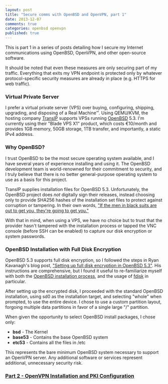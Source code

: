 ```yaml
---
layout: post
title: "Secure comms with OpenBSD and OpenVPN, part 1"
date: 2013-12-07
comments: true
categories: openbsd openvpn
published: true
---
```


This is part 1 in a series of posts detailing how I secure my Internet communications using OpenBSD, OpenVPN, and other open-source software.

It should be noted that even these measures are only securing part of my traffic. Everything that exits my VPN endpoint is protected only by whatever protocol-specific security measures are already in place (e.g. HTTPS for web traffic).

### Virtual Private Server

I prefer a virtual private server (VPS) over buying, configuring, shipping, upgrading, and disposing of a Real Machine™. Using QEMU/KVM, the hosting company [TransIP](http://transip.eu) supports VPSs running [OpenBSD](http://www.openbsd.org) 5.3. I'm currently using their "Blade VPS X1" product, which costs €10/month and provides 1GB memory, 50GB storage, 1TB transfer, and importantly, a static IPv4 address.

<!-- more -->

### Why OpenBSD?

I trust OpenBSD to be the most secure operating system available, and I have several years of experience installing and using it. The OpenBSD development team is world-renowned for their commitment to security, and I truly believe that there is no better general-purpose operating system to use as a basis for this project.

TransIP supplies installation files for OpenBSD 5.3. Unfortunately, the OpenBSD project does *not* digitally sign their releases, instead choosing only to provide SHA256 hashes of the installation set files to protect against corruption or tampering. In their own words, ["If the men in black suits are out to get you, they're going to get you."](http://www.openbsd.org/faq/faq3.html#Verify)

With that in mind, when using a VPS, we have no choice but to trust that the provider hasn't tampered with the installation process or tapped the VNC console (before SSH can be enabled) to capture our disk encryption or system passwords.

### OpenBSD Installation with Full Disk Encryption

OpenBSD 5.3 supports full disk encryption, so I followed the steps in Ryan Kavanagh's blog post, ["Setting up full disk encryption in OpenBSD 5.3"](http://ryanak.ca/planet-ubuntu/2013/03/26/Setting-up-full-disk-encryption-in-OpenBSD-5.3.html). His instructions are comprehensive, but I found it useful to re-familiarize myself with both the [OpenBSD installation process](http://www.openbsd.org/faq/faq4.html), and the usage of [fdisk](http://www.openbsd.org/faq/faq14.html#fdisk) in particular.

After setting up the encrypted disk, I proceeded with the standard OpenBSD installation, using sd0 as the installation target, and selecting "whole" when prompted, to use the entire device. I chose to use a custom partition layout, forgoing multiple data partitions in favor of a single large "/" partition.

When given the opportunity to select OpenBSD install packages, I chose only:

- **bsd** - The Kernel
- **base53** - Contains the base OpenBSD system
- **etc53** -  Contains all the files in /etc

This represents the bare minimum OpenBSD system necessary to support an OpenVPN server. Any additional software or services represent additional, unnecessary security risk.

### [Part 2 - OpenVPN Installation and PKI Configuration](http://johnchapin.blogspot.com/2013/12/secure-comms-with-openbsd-and-openvpn_5552.html)
